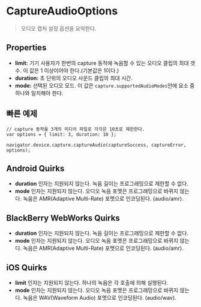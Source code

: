 CaptureAudioOptions
===================

> 오디오 캡처 설정 옵션을 요악한다.

Properties
----------

- __limit:__ 기기 사용자가 한번의 capture 동작에 녹음할 수 있는 오디오 클립의 최대 갯수. 이 값은 1 이상이어야 한다.(기본값은 1이다.)
- __duration:__ 초 단위의 오디오 사운드 클립의 최대 시간.
- __mode:__ 선택된 오디오 모드. 이 값은 `capture.supportedAudioModes`안에 요소 중 하나와 일치해야 한다.

빠른 예제
-------------

    // capture 동작을 3개의 미디어 파일로 각각은 10초로 제한한다.
    var options = { limit: 3, duration: 10 };

    navigator.device.capture.captureAudio(captureSuccess, captureError, options);

Android Quirks
--------------

- __duration__ 인자는 지원되지 않는다. 녹음 길이는 프로그래밍으로 제한할 수 없다.
- __mode__ 인자는 지원되지 않는다. 오디오 녹음 포멧은 프로그래밍으로 바뀌지 않는다. 녹음은 AMR(Adaptive Multi-Rate) 포멧으로 인코딩된다. (audio/amr).

BlackBerry WebWorks Quirks
--------------------------

- __duration__ 인자는 지원되지 않는다. 녹음 길이는 프로그래밍으로 제한할 수 없다.
- __mode__ 인자는 지원되지 않는다. 오디오 녹음 포멧은 프로그래밍으로 바뀌지 않는다. 녹음은 AMR(Adaptive Multi-Rate) 포멧으로 인코딩된다. (audio/amr).

iOS Quirks
----------

- __limit__ 인자는 지원되지 않는다. 하나의 녹음은 각 호출에 의해 실행된다.
- __mode__ 인자는 지원되지 않는다. 오디오 녹음 포멧은 프로그래밍으로 바뀌지 않는다. 녹음은 WAV(Waveform Audio) 포멧으로 인코딩된다. (audio/wav).
